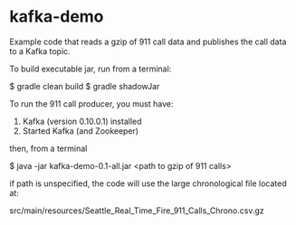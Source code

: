 # kafka-demo

Example code that reads a gzip of 911 call data and publishes the call data to a Kafka topic.

To build executable jar, run from a terminal:

$ gradle clean build
$ gradle shadowJar

To run the 911 call producer, you must have:

1. Kafka (version 0.10.0.1) installed
2. Started Kafka (and Zookeeper)

then, from a terminal

$ java -jar kafka-demo-0.1-all.jar <path to gzip of 911 calls>

if path is unspecified, the code will use the large chronological file located at:

src/main/resources/Seattle_Real_Time_Fire_911_Calls_Chrono.csv.gz
